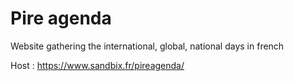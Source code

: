 # Pire agenda

Website gathering the international, global, national days in french

Host : https://www.sandbix.fr/pireagenda/
